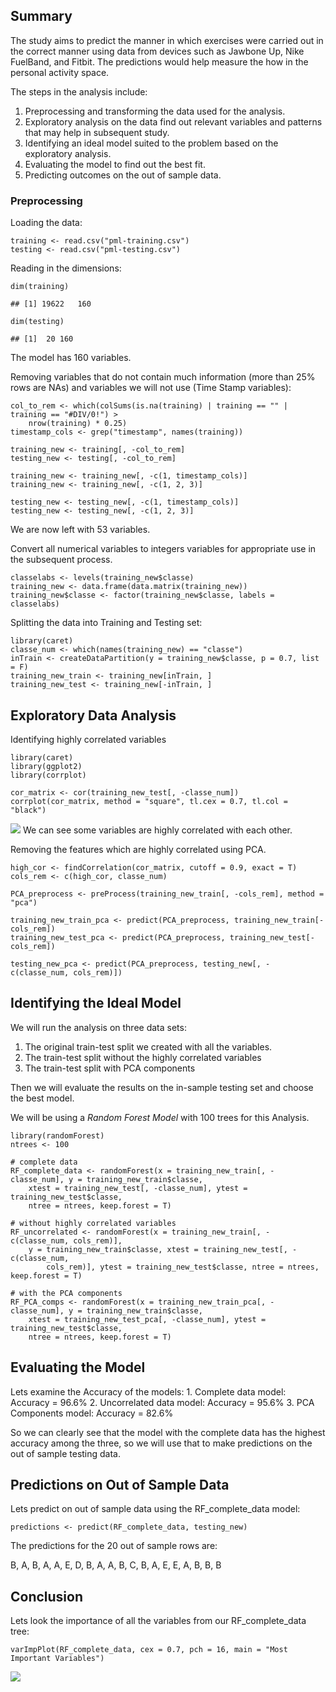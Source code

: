 Summary
-------

The study aims to predict the manner in which exercises were carried out
in the correct manner using data from devices such as Jawbone Up, Nike
FuelBand, and Fitbit. The predictions would help measure the how in the
personal activity space.

The steps in the analysis include:

1.  Preprocessing and transforming the data used for the analysis.
2.  Exploratory analysis on the data find out relevant variables and
    patterns that may help in subsequent study.
3.  Identifying an ideal model suited to the problem based on the
    exploratory analysis.
4.  Evaluating the model to find out the best fit.
5.  Predicting outcomes on the out of sample data.

### Preprocessing

Loading the data:

    training <- read.csv("pml-training.csv")
    testing <- read.csv("pml-testing.csv")

Reading in the dimensions:

    dim(training)

    ## [1] 19622   160

    dim(testing)

    ## [1]  20 160

The model has 160 variables.

Removing variables that do not contain much information (more than 25%
rows are NAs) and variables we will not use (Time Stamp variables):

    col_to_rem <- which(colSums(is.na(training) | training == "" | training == "#DIV/0!") > 
        nrow(training) * 0.25)
    timestamp_cols <- grep("timestamp", names(training))

    training_new <- training[, -col_to_rem]
    testing_new <- testing[, -col_to_rem]

    training_new <- training_new[, -c(1, timestamp_cols)]
    training_new <- training_new[, -c(1, 2, 3)]

    testing_new <- testing_new[, -c(1, timestamp_cols)]
    testing_new <- testing_new[, -c(1, 2, 3)]

We are now left with 53 variables.

Convert all numerical variables to integers variables for appropriate
use in the subsequent process.

    classelabs <- levels(training_new$classe)
    training_new <- data.frame(data.matrix(training_new))
    training_new$classe <- factor(training_new$classe, labels = classelabs)

Splitting the data into Training and Testing set:

    library(caret)
    classe_num <- which(names(training_new) == "classe")
    inTrain <- createDataPartition(y = training_new$classe, p = 0.7, list = F)
    training_new_train <- training_new[inTrain, ]
    training_new_test <- training_new[-inTrain, ]

Exploratory Data Analysis
-------------------------

Identifying highly correlated variables

    library(caret)
    library(ggplot2)
    library(corrplot)

    cor_matrix <- cor(training_new_test[, -classe_num])
    corrplot(cor_matrix, method = "square", tl.cex = 0.7, tl.col = "black")

![](Practical_Machine_Learning_Project_files/figure-markdown_strict/eda1-1.png)
We can see some variables are highly correlated with each other.

Removing the features which are highly correlated using PCA.

    high_cor <- findCorrelation(cor_matrix, cutoff = 0.9, exact = T)
    cols_rem <- c(high_cor, classe_num)

    PCA_preprocess <- preProcess(training_new_train[, -cols_rem], method = "pca")

    training_new_train_pca <- predict(PCA_preprocess, training_new_train[-cols_rem])
    training_new_test_pca <- predict(PCA_preprocess, training_new_test[-cols_rem])

    testing_new_pca <- predict(PCA_preprocess, testing_new[, -c(classe_num, cols_rem)])

Identifying the Ideal Model
---------------------------

We will run the analysis on three data sets:

1.  The original train-test split we created with all the variables.
2.  The train-test split without the highly correlated variables
3.  The train-test split with PCA components

Then we will evaluate the results on the in-sample testing set and
choose the best model.

We will be using a *Random Forest Model* with 100 trees for this
Analysis.

    library(randomForest)
    ntrees <- 100

    # complete data
    RF_complete_data <- randomForest(x = training_new_train[, -classe_num], y = training_new_train$classe, 
        xtest = training_new_test[, -classe_num], ytest = training_new_test$classe, 
        ntree = ntrees, keep.forest = T)

    # without highly correlated variables
    RF_uncorrelated <- randomForest(x = training_new_train[, -c(classe_num, cols_rem)], 
        y = training_new_train$classe, xtest = training_new_test[, -c(classe_num, 
            cols_rem)], ytest = training_new_test$classe, ntree = ntrees, keep.forest = T)

    # with the PCA components
    RF_PCA_comps <- randomForest(x = training_new_train_pca[, -classe_num], y = training_new_train$classe, 
        xtest = training_new_test_pca[, -classe_num], ytest = training_new_test$classe, 
        ntree = ntrees, keep.forest = T)

Evaluating the Model
--------------------

Lets examine the Accuracy of the models: 1. Complete data model:
Accuracy = 96.6% 2. Uncorrelated data model: Accuracy = 95.6% 3. PCA
Components model: Accuracy = 82.6%

So we can clearly see that the model with the complete data has the
highest accuracy among the three, so we will use that to make
predictions on the out of sample testing data.

Predictions on Out of Sample Data
---------------------------------

Lets predict on out of sample data using the RF\_complete\_data model:

    predictions <- predict(RF_complete_data, testing_new)

The predictions for the 20 out of sample rows are:

B, A, B, A, A, E, D, B, A, A, B, C, B, A, E, E, A, B, B, B

Conclusion
----------

Lets look the importance of all the variables from our
RF\_complete\_data tree:

    varImpPlot(RF_complete_data, cex = 0.7, pch = 16, main = "Most Important Variables")

![](Practical_Machine_Learning_Project_files/figure-markdown_strict/impvars-1.png)
